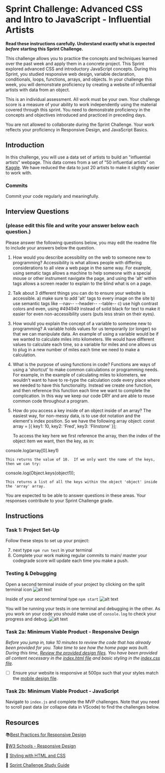 # Sprint Challenge: Advanced CSS and Intro to JavaScript - Influential Artists

**Read these instructions carefully. Understand exactly what is expected _before_ starting this Sprint Challenge.**

This challenge allows you to practice the concepts and techniques learned over the past week and apply them in a concrete project. This Sprint explored advanced CSS and introductory JavaScript concepts. During this Sprint, you studied responsive web design, variable declaration, conditionals, loops, functions, arrays, and objects. In your challenge this week, you will demonstrate proficiency by creating a website of influential artists with data from an object.

This is an individual assessment. All work must be your own. Your challenge score is a measure of your ability to work independently using the material covered through this sprint. You need to demonstrate proficiency in the concepts and objectives introduced and practiced in preceding days.

You are not allowed to collaborate during the Sprint Challenge. Your work reflects your proficiency in Responsive Design, and JavaScript Basics.


## Introduction

In this challenge, you will use a data set of artists to build an "influential artists" webpage. This data comes from a set of "50 influential artists" on [Kaggle](https://www.kaggle.com/ikarus777/best-artworks-of-all-time). We have reduced the data to just 20 artists to make it slightly easier to work with.

### Commits
Commit your code regularly and meaningfully. 
## Interview Questions
### (please edit this file and write your answer below each question.)

Please answer the following questions below, you may edit the readme file to include your answers below the question.

1. How would you describe acessibility on the web to someone new to programming?
    Accessibility is what allows people with differing considerations to all view a web page in the same way. For example, using sematic tags allows a machine to help someone with a special mouse or other instrument navigate the page, and using the 'alt' within tags allows a screen reader to explain to the blind what is on a page.

2. Talk about 3 different things you can do to ensure your website is accessible. 
    a) make sure to add 'alt' tags to every image on the site
    b) use semantic tags like --nav-- --header-- --table-- 
    c) use high contrast colors and even, using #494949 instead of solid black for text to make it easier for even non-accessibility users (puts less strain on their eyes).

3. How would you explain the concept of a variable to someone new to programming?
    A variable holds values for us temporarily (or longer) so that we can manipulate data. An example of using a variable would be if we wanted to calculate miles into kilometers. We would have different values to calculate each time, so a variable for miles and one allows us to plug in a new number of miles each time we need to make a calculation.

4. What is the purpose of using functions in code?
    Functions are ways of using a 'shortcut' to make common calculations or programming needs. For example, in the example of calculating miles to kilometers, we wouldn't want to have to re-type the calculation code every place where we needed to have this functionality. Instead we create one function, and then reference this function each time we want to complete the complication. In this way we keep our code DRY and are able to reuse common code throughout a program.

5. How do you access a key inside of an object inside of an array?
    The easiest way, for non-messy data, is to use dot notation and the element's index position. So we have the following array object:
     const array = [{
        key1: 10,
        key2: 'Fred',
        key3: 'Flinstone'
    }];

    To access the key here we first reference the array, then the index of the object item we want, then the key, as in:
 
 console.log(array[0].key1)

    This returns the value of 10.  If we only want the name of the keys, then we can try:
    
console.log(Object.keys(object1)); 

    This returns a list of all the keys within the object 'object' inside the 'array' array.
    

You are expected to be able to answer questions in these areas. Your responses contribute to your Sprint Challenge grade. 

## Instructions

### Task 1: Project Set-Up

Follow these steps to set up your project:

<!-- 1. Fork the repo
2. Go into canvas and connect your reop to codegrade
3. Clone your forked version of the repo
4. DO NOT CREATE A BRANCH. You will be pushing your changes to the main/master today
NOTE: tests will run in the JavaScript portion of this challenge only.
5. cd into your repo
6. open the terminal in your vs code and type `npm install` -->
7. next type `npm run test` in your terminal
8. Complete your work making regular commits to main/ master your codegrade score will update each time you make a push.


### Testing & Debugging

Open a second terminal inside of your project by clicking on the split terminal icon
![alt text](assets/split_terminal.png "Split Terminal")

Inside of your second terminal type `npm start` 
![alt text](assets/npm_start.png "type npm start")

You will be running your tests in one terminal and debugging in the other. As you work on your code you should make use of `console.log` to check your progress and debug.
![alt text](assets/tests_debug_terminal_final.png "your terminal should look like this")

### Task 2a:  Minimum Viable Product - Responsive Design

*Before you jump in, take 10 minutes to review the code that has already been provided for you. Take time to see how the home page was built. During this time, [Review the provided design files](design/). You have been provided all content necessary in the [index.html file](index.html) and basic styling in the [index.css file](css/index.css).*

* [ ] Ensure your website is responsive at 500px such that your styles match the [mobile design file](design/Mobile.png).

### Task 2b: Minimum Viable Product - JavaScript

Navigate to `index.js` and complete the MVP challenges. Note that you need to scroll past data (or collapse data in VScode) to find the challenges below.



## Resources

📚[Best Practices for Responsive Design](https://www.browserstack.com/guide/responsive-design-breakpoints)

🤝[W3 Schools - Responsive Design](https://www.w3schools.com/html/html_responsive.asp)

👀 [Styling with HTML and CSS](https://www.w3schools.com/html/html_css.asp)

🦄 [Sprint Challenge Study Guide](https://www.notion.so/lambdaschool/Unit-1-Sprint-2-Study-Guide-16f656025c8744458addb068e6348101)





